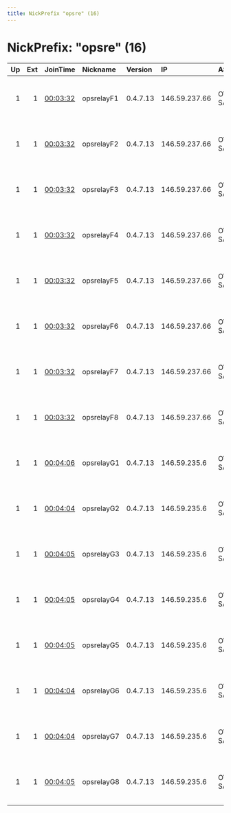 ```yaml
---
title: NickPrefix "opsre" (16)
---
```


# NickPrefix: "opsre" (16)

|   Up |   Ext | JoinTime                                                                                              | Nickname   | Version   | IP            | AS      | CC   |   ORp |   Dirp | OS    | Contact                                |   eFamMembers |
|-----:|------:|:------------------------------------------------------------------------------------------------------|:-----------|:----------|:--------------|:--------|:-----|------:|-------:|:------|:---------------------------------------|--------------:|
|    1 |     1 | [00:03:32](https://nusenu.github.io/OrNetStats/w/relay/4DE8E4EDEAB0F1A3DCD4C5B98ECC17397EA1653B.html) | opsrelayF1 | 0.4.7.13  | 146.59.237.66 | OVH SAS | fr   |  9001 |      0 | Linux | Neel Chauhan &lt;neel AT neelc DOT org |            60 |
|    1 |     1 | [00:03:32](https://nusenu.github.io/OrNetStats/w/relay/AF467D419BE04675B004D49DDCC23959E59ABD9F.html) | opsrelayF2 | 0.4.7.13  | 146.59.237.66 | OVH SAS | fr   |  9002 |      0 | Linux | Neel Chauhan &lt;neel AT neelc DOT org |            60 |
|    1 |     1 | [00:03:32](https://nusenu.github.io/OrNetStats/w/relay/C2CC29CEB5FD8034A2CD65918907AFC7C8E5C4CB.html) | opsrelayF3 | 0.4.7.13  | 146.59.237.66 | OVH SAS | fr   |  9003 |      0 | Linux | Neel Chauhan &lt;neel AT neelc DOT org |            60 |
|    1 |     1 | [00:03:32](https://nusenu.github.io/OrNetStats/w/relay/F10A1FA21D188611B5646277206C2FC923DE1824.html) | opsrelayF4 | 0.4.7.13  | 146.59.237.66 | OVH SAS | fr   |  9004 |      0 | Linux | Neel Chauhan &lt;neel AT neelc DOT org |            60 |
|    1 |     1 | [00:03:32](https://nusenu.github.io/OrNetStats/w/relay/B8DB49BF01B341316204E2B2F78FA8E1FB917FC3.html) | opsrelayF5 | 0.4.7.13  | 146.59.237.66 | OVH SAS | fr   |  9005 |      0 | Linux | Neel Chauhan &lt;neel AT neelc DOT org |            60 |
|    1 |     1 | [00:03:32](https://nusenu.github.io/OrNetStats/w/relay/A477B73B15209727C80939A517ED8DC55861AA09.html) | opsrelayF6 | 0.4.7.13  | 146.59.237.66 | OVH SAS | fr   |  9006 |      0 | Linux | Neel Chauhan &lt;neel AT neelc DOT org |            60 |
|    1 |     1 | [00:03:32](https://nusenu.github.io/OrNetStats/w/relay/81EBEAD8B637E44538EE3D4EE5CD867C88DD1251.html) | opsrelayF7 | 0.4.7.13  | 146.59.237.66 | OVH SAS | fr   |  9007 |      0 | Linux | Neel Chauhan &lt;neel AT neelc DOT org |            60 |
|    1 |     1 | [00:03:32](https://nusenu.github.io/OrNetStats/w/relay/27D0EDA1EF1ABC01B2D6FFC2F603519AF087109D.html) | opsrelayF8 | 0.4.7.13  | 146.59.237.66 | OVH SAS | fr   |  9008 |      0 | Linux | Neel Chauhan &lt;neel AT neelc DOT org |            60 |
|    1 |     1 | [00:04:06](https://nusenu.github.io/OrNetStats/w/relay/3487765D879A0AFBFD7770AE653372ACBB3C2D22.html) | opsrelayG1 | 0.4.7.13  | 146.59.235.6  | OVH SAS | fr   |  9001 |      0 | Linux | Neel Chauhan &lt;neel AT neelc DOT org |            60 |
|    1 |     1 | [00:04:04](https://nusenu.github.io/OrNetStats/w/relay/F78281AFD8DFA2184741A1E2CDBB7714B0A0AE68.html) | opsrelayG2 | 0.4.7.13  | 146.59.235.6  | OVH SAS | fr   |  9002 |      0 | Linux | Neel Chauhan &lt;neel AT neelc DOT org |            60 |
|    1 |     1 | [00:04:05](https://nusenu.github.io/OrNetStats/w/relay/F7E77E17316D6B6FDFE6F3BCEA263AAFB41C6A2A.html) | opsrelayG3 | 0.4.7.13  | 146.59.235.6  | OVH SAS | fr   |  9003 |      0 | Linux | Neel Chauhan &lt;neel AT neelc DOT org |            60 |
|    1 |     1 | [00:04:05](https://nusenu.github.io/OrNetStats/w/relay/84FDB91E0B575755124BA9864F84D9D229B09609.html) | opsrelayG4 | 0.4.7.13  | 146.59.235.6  | OVH SAS | fr   |  9004 |      0 | Linux | Neel Chauhan &lt;neel AT neelc DOT org |            60 |
|    1 |     1 | [00:04:05](https://nusenu.github.io/OrNetStats/w/relay/61042B24A8F269B6E0C0AE4397139E651C1D2A83.html) | opsrelayG5 | 0.4.7.13  | 146.59.235.6  | OVH SAS | fr   |  9005 |      0 | Linux | Neel Chauhan &lt;neel AT neelc DOT org |            60 |
|    1 |     1 | [00:04:04](https://nusenu.github.io/OrNetStats/w/relay/DD9F62254CB82107CF607CAA2BD25F737321642A.html) | opsrelayG6 | 0.4.7.13  | 146.59.235.6  | OVH SAS | fr   |  9006 |      0 | Linux | Neel Chauhan &lt;neel AT neelc DOT org |            60 |
|    1 |     1 | [00:04:04](https://nusenu.github.io/OrNetStats/w/relay/DF319C28171C51010A2A0553962D7E54EF926FF7.html) | opsrelayG7 | 0.4.7.13  | 146.59.235.6  | OVH SAS | fr   |  9007 |      0 | Linux | Neel Chauhan &lt;neel AT neelc DOT org |            60 |
|    1 |     1 | [00:04:05](https://nusenu.github.io/OrNetStats/w/relay/F1F8BFE4CD6534CD7DD3D2922C688220935E7439.html) | opsrelayG8 | 0.4.7.13  | 146.59.235.6  | OVH SAS | fr   |  9008 |      0 | Linux | Neel Chauhan &lt;neel AT neelc DOT org |            60 |
